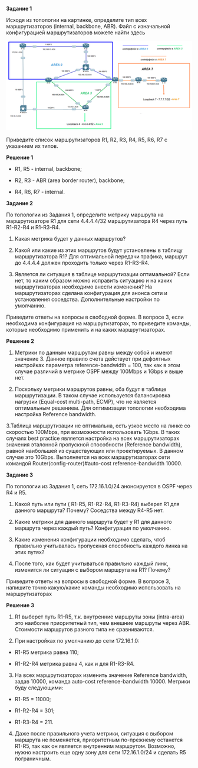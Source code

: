 **Задание 1**

Исходя из топологии на картинке, определите тип всех маршрутизаторов (internal, backbone, ABR). Файл с изначальной конфигурацией маршрутизаторов можете найти здесь

![alt text](https://github.com/mezhibo/OSPF2/blob/16162d9cfc8686259e106c3c0c3d7a53e21a60f6/IMG/1.png)

Приведите список маршрутизаторов R1, R2, R3, R4, R5, R6, R7 c указанием их типов.



**Решение 1**


 - R1, R5 - internal, backbone;
 
 - R2, R3 - ABR (area border router), backbone;
 
 - R4, R6, R7 - internal.



**Задание 2**

По топологии из Задания 1, определите метрику маршрута на маршрутизаторе R1 для сети 4.4.4.4/32 маршрутизатора R4 через путь R1-R2-R4 и R1-R3-R4.

1. Какая метрика будет у данных маршрутов?

2. Какой или какие из этих маршрутов будут установлены в таблицу маршрутизатора R1? Для оптимальной передачи трафика, маршрут до 4.4.4.4 должен проходить только через R1-R3-R4.

3. Является ли ситуация в таблице маршрутизации оптимальной? Если нет, то каким образом можно исправить ситуацию и на каких маршрутизаторах необходимо внести изменения? На маршрутизаторах сделана конфигурация для анонса сети и установления соседства. Дополнительные настройки по умолчанию.

Приведите ответы на вопросы в свободной форме. В вопросе 3, если необходима конфигурация на маршрутизаторах, то приведите команды, которые необходимо применить и на каких маршрутизаторах.



**Решение 2**


1. Метрики по данным маршрутам равны между собой и имеют значение 3. Данное правило счета действует при дефолтных настройках параметра reference-bandwidth = 100, так как в этом случае различий в метрике OSPF между 100Mbps и 1Gbps и выше нет.

2. Поскольку метрики маршрутов равны, оба будут в таблице маршрутизации. В таком случае используется балансировка нагрузки (Equal-cost multi-path, ECMP), что не является оптимальным решением. Для оптимизации топологии необходима настройка Reference bandwidth.

3.Таблица маршрутизации не оптимальна, есть узкое место на линке со скоростью 100Mbps, при возможности использовать 1Gbps. В таких случаях best practice является настройка на всех маршрутизаторах значения эталонной пропускной способности (Reference bandwidth), равной наибольшей из существующих или проектируемых. В данном случае это 10Gbps. Выполняется на всех маршрутизаторах сети командой Router(config-router)#auto-cost reference-bandwidth 10000.




**Задание 3**

По топологии из Задания 1, сеть 172.16.1.0/24 анонсируется в OSPF через R4 и R5.

1. Какой путь или пути ( R1-R5, R1-R2-R4, R1-R3-R4) выберет R1 для данного маршрута? Почему? Соседства между R4-R5 нет.

2. Какие метрики для данного маршрута будет у R1 для данного маршрута через каждый путь? Конфигурация по умолчанию.

3. Какие изменения конфигурации необходимо сделать, чтоб правильно учитывалась пропускная способность каждого линка на этих путях?

4. После того, как будет учитываться правильно каждый линк, изменится ли ситуация с выбором маршрута на R1? Почему?

Приведите ответы на вопросы в свободной форме. В вопросе 3, напишите точно какую/какие команды необходимо использовать на маршрутизаторах





**Решение 3**

1. R1 выберет путь R1-R5, т.к. внутренние маршруты зоны (intra-area) это наиболее приоритетный тип, чем внешние маршруты через ABR. Стоимости маршрутов разного типа не сравниваются.

2. При настройках по умолчанию до сети 172.16.1.0:

- R1-R5 метрика равна 110;

- R1-R2-R4 метрика равна 4, как и для R1-R3-R4.

3. На всех маршрутизаторах изменить значение Reference bandwidth, задав 10000, команда auto-cost reference-bandwidth 10000. Метрики буду следующими:

- R1-R5 = 11000;

- R1-R2-R4 = 301;

- R1-R3-R4 = 211.

4. Даже после правильного учета метрики, ситуация с выбором маршрута не поменяется, приоритетным по-прежнему останется R1-R5, так как он является внутренним маршрутом. Возможно, нужно настроить еще одну зону для сети 172.16.1.0/24 и сделать R5 пограничным.

